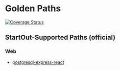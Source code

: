 # Golden Paths

[![Coverage Status](https://coveralls.io/repos/github/Start-Out/golden-paths/badge.svg?branch=dev)](https://coveralls.io/github/Start-Out/golden-paths?branch=dev)

## StartOut-Supported Paths (official)

### Web

- [postgresql-express-react](https://github.com/Start-Out/path-postgresql-express-react)
